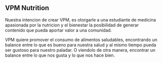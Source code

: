 ## VPM Nutrition

Nuestra intencion de crear VPM, es otorgarle a una estudiante de medicina apasionada por la nutricion y el bienestar la posibilidad de generar contenido que pueda aportar valor a una comunidad.

VPM quiere promover el consumo de alimentos saludables, encontrando un balance entre lo que es bueno para nuestra salud y al mismo tiempo pueda ser gustoso para nuestro paladar. O viendolo de otra manera, encontrar un balance entre lo que nos gusta y lo que nos hace bien.
